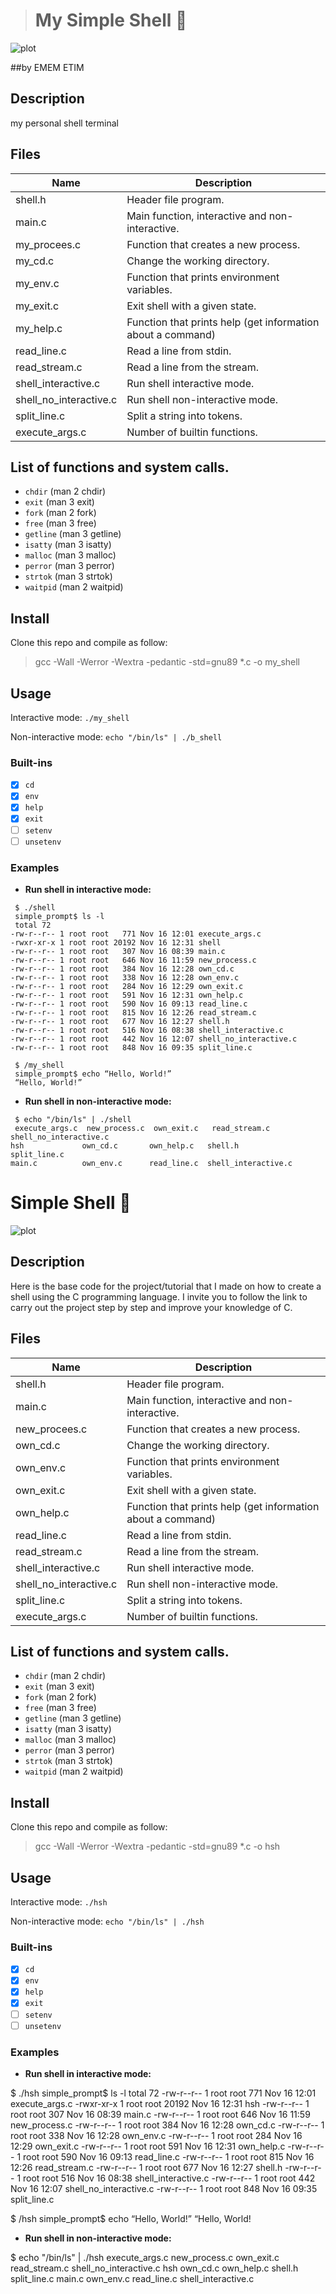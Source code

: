 ># My Simple Shell 🐚
![plot](images/imageshell.png)

##by EMEM ETIM

## Description
my personal shell terminal

## Files

| Name | Description |
| ------------------------------ | -------------------------------------------- |
| shell.h | Header file program. |
| main.c | Main function, interactive and non-interactive. |
| my_procees.c | Function that creates a new process. |
| my_cd.c | Change the working directory. |
| my_env.c | Function that prints environment variables. |
| my_exit.c | Exit shell with a given state. |
| my_help.c | Function that prints help (get information about a command) |
| read_line.c | Read a line from stdin. |
| read_stream.c | Read a line from the stream. |
| shell_interactive.c | Run shell interactive mode. |
| shell_no_interactive.c | Run shell non-interactive mode. |
| split_line.c | Split a string into tokens. |
| execute_args.c | Number of builtin functions. |

## List of functions and system calls.

* ```chdir``` (man 2 chdir)
* ```exit``` (man 3 exit)
* ```fork``` (man 2 fork)
* ```free``` (man 3 free)
* ```getline``` (man 3 getline)
* ```isatty``` (man 3 isatty)
* ```malloc``` (man 3 malloc)
* ```perror``` (man 3 perror)
* ```strtok``` (man 3 strtok)
* ```waitpid``` (man 2 waitpid)

## Install

Clone this repo and compile as follow:

> gcc -Wall -Werror -Wextra -pedantic -std=gnu89 *.c -o my_shell

## Usage

Interactive mode: ```./my_shell```

Non-interactive mode: ```echo "/bin/ls" | ./b_shell```

### Built-ins

* [x] ```cd```
* [x] ```env```
* [x] ```help```
* [x] ```exit```
* [ ] ```setenv```
* [ ] ```unsetenv```

### Examples

* **Run shell in interactive mode:**

```
 $ ./shell
 simple_prompt$ ls -l
 total 72
-rw-r--r-- 1 root root   771 Nov 16 12:01 execute_args.c
-rwxr-xr-x 1 root root 20192 Nov 16 12:31 shell
-rw-r--r-- 1 root root   307 Nov 16 08:39 main.c
-rw-r--r-- 1 root root   646 Nov 16 11:59 new_process.c
-rw-r--r-- 1 root root   384 Nov 16 12:28 own_cd.c
-rw-r--r-- 1 root root   338 Nov 16 12:28 own_env.c
-rw-r--r-- 1 root root   284 Nov 16 12:29 own_exit.c
-rw-r--r-- 1 root root   591 Nov 16 12:31 own_help.c
-rw-r--r-- 1 root root   590 Nov 16 09:13 read_line.c
-rw-r--r-- 1 root root   815 Nov 16 12:26 read_stream.c
-rw-r--r-- 1 root root   677 Nov 16 12:27 shell.h
-rw-r--r-- 1 root root   516 Nov 16 08:38 shell_interactive.c
-rw-r--r-- 1 root root   442 Nov 16 12:07 shell_no_interactive.c
-rw-r--r-- 1 root root   848 Nov 16 09:35 split_line.c
```
```
 $ /my_shell
 simple_prompt$ echo “Hello, World!”
 “Hello, World!”
```
* **Run shell in non-interactive mode:**

```
 $ echo "/bin/ls" | ./shell
 execute_args.c  new_process.c  own_exit.c   read_stream.c        shell_no_interactive.c
hsh             own_cd.c       own_help.c   shell.h              split_line.c
main.c          own_env.c      read_line.c  shell_interactive.c
```
# Simple Shell 🐚
![plot](images/imageshell.png)

## Description

Here is the base code for the project/tutorial that I made on how to create a shell using the C programming language. I invite you to follow the link to carry out the project step by step and improve your knowledge of C.

## Files

| Name | Description |
| ------------------------------ | -------------------------------------------- |
| shell.h | Header file program. |
| main.c | Main function, interactive and non-interactive. |
| new_procees.c | Function that creates a new process. |
| own_cd.c | Change the working directory. |
| own_env.c | Function that prints environment variables. |
| own_exit.c | Exit shell with a given state. |
| own_help.c | Function that prints help (get information about a command) |
| read_line.c | Read a line from stdin. |
| read_stream.c | Read a line from the stream. |
| shell_interactive.c | Run shell interactive mode. |
| shell_no_interactive.c | Run shell non-interactive mode. |
| split_line.c | Split a string into tokens. |
| execute_args.c | Number of builtin functions. |

## List of functions and system calls.

* ```chdir``` (man 2 chdir)
* ```exit``` (man 3 exit)
* ```fork``` (man 2 fork)
* ```free``` (man 3 free)
* ```getline``` (man 3 getline)
* ```isatty``` (man 3 isatty)
* ```malloc``` (man 3 malloc)
* ```perror``` (man 3 perror)
* ```strtok``` (man 3 strtok)
* ```waitpid``` (man 2 waitpid)

## Install

Clone this repo and compile as follow:

> gcc -Wall -Werror -Wextra -pedantic -std=gnu89 *.c -o hsh

## Usage

Interactive mode: ```./hsh```

Non-interactive mode: ```echo "/bin/ls" | ./hsh```

### Built-ins

* [x] ```cd```
* [x] ```env```
* [x] ```help```
* [x] ```exit```
* [ ] ```setenv```
* [ ] ```unsetenv```

### Examples

* **Run shell in interactive mode:**


 $ ./hsh
 simple_prompt$ ls -l
 total 72
-rw-r--r-- 1 root root   771 Nov 16 12:01 execute_args.c
-rwxr-xr-x 1 root root 20192 Nov 16 12:31 hsh
-rw-r--r-- 1 root root   307 Nov 16 08:39 main.c
-rw-r--r-- 1 root root   646 Nov 16 11:59 new_process.c
-rw-r--r-- 1 root root   384 Nov 16 12:28 own_cd.c
-rw-r--r-- 1 root root   338 Nov 16 12:28 own_env.c
-rw-r--r-- 1 root root   284 Nov 16 12:29 own_exit.c
-rw-r--r-- 1 root root   591 Nov 16 12:31 own_help.c
-rw-r--r-- 1 root root   590 Nov 16 09:13 read_line.c
-rw-r--r-- 1 root root   815 Nov 16 12:26 read_stream.c
-rw-r--r-- 1 root root   677 Nov 16 12:27 shell.h
-rw-r--r-- 1 root root   516 Nov 16 08:38 shell_interactive.c
-rw-r--r-- 1 root root   442 Nov 16 12:07 shell_no_interactive.c
-rw-r--r-- 1 root root   848 Nov 16 09:35 split_line.c

 $ /hsh
 simple_prompt$ echo “Hello, World!”
 “Hello, World!
* **Run shell in non-interactive mode:**

 $ echo "/bin/ls" | ./hsh
 execute_args.c  new_process.c  own_exit.c   read_stream.c        shell_no_interactive.c
hsh             own_cd.c       own_help.c   shell.h              split_line.c
main.c          own_env.c      read_line.c  shell_interactive.c

